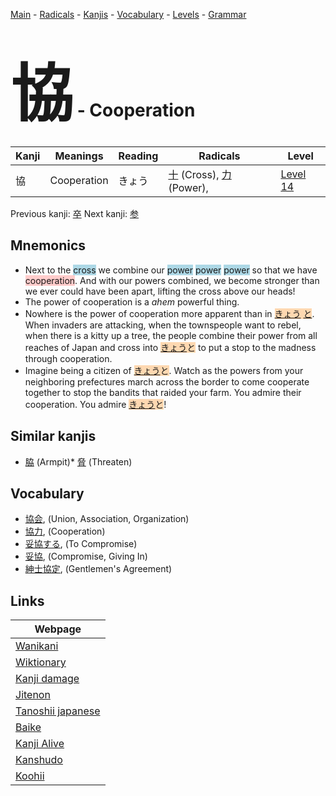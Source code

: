 <style> bigfont {font-size: 100px}</style>
[Main](../index.md) -
[Radicals](../radicals.md) -
[Kanjis](../kanjis.md) -
[Vocabulary](../vocabulary.md) -
[Levels](../levels.md) -
[Grammar](../grammar.md)
# <bigfont> 協</bigfont> - Cooperation 

| Kanji | Meanings | Reading | Radicals | Level |
| --- | --- | --- | --- | --- |
| 協 | Cooperation | きょう | [十](../radicals/十.md) (Cross), [力](../radicals/力.md) (Power),  | [Level 14](../levels/wk_level14.md) |

Previous kanji: [卒](卒.md) Next kanji: [参](参.md) 

## Mnemonics
 * Next to the <span style="background-color:#ADD8E6"> cross</span> we combine our <span style="background-color:#ADD8E6"> power</span> <span style="background-color:#ADD8E6"> power</span> <span style="background-color:#ADD8E6"> power</span> so that we have <span style="background-color:#ffcccb"> cooperation</span>. And with our powers combined, we become stronger than we ever could have been apart, lifting the cross above our heads!
* The power of cooperation is a *ahem* powerful thing.
* Nowhere is the power of cooperation more apparent than in <span style="background-color:#ffcccb"> <span style="background-color:#fed8b1"> [きょう](https://jisho.org/search/きょう)</span></span><span style="background-color:#fed8b1"> [と](https://jisho.org/search/と)</span>. When invaders are attacking, when the townspeople want to rebel, when there is a kitty up a tree, the people combine their power from all reaches of Japan and cross into <span style="background-color:#fed8b1"> [きょう](https://jisho.org/search/きょう)と</span> to put a stop to the madness through cooperation.
* Imagine being a citizen of <span style="background-color:#fed8b1"> [きょう](https://jisho.org/search/きょう)と</span>. Watch as the powers from your neighboring prefectures march across the border to come cooperate together to stop the bandits that raided your farm. You admire their cooperation. You admire <span style="background-color:#fed8b1"> [きょう](https://jisho.org/search/きょう)と</span>!


## Similar kanjis
 * [脇](脇.md) (Armpit)* [脅](脅.md) (Threaten)


## Vocabulary
 * [協会](../vocabulary/協.md), (Union, Association, Organization)
* [協力](../vocabulary/協.md), (Cooperation)
* [妥協する](../vocabulary/協.md), (To Compromise)
* [妥協](../vocabulary/協.md), (Compromise, Giving In)
* [紳士協定](../vocabulary/協.md), (Gentlemen's Agreement)



## Links 

| Webpage |
| --- |
| [Wanikani          ](https://www.wanikani.com/kanji/協) |
| [Wiktionary        ](https://en.wiktionary.org/wiki/協) |
| [Kanji damage      ](http://www.kanjidamage.com/kanji/search?utf8=✓&q=協) |
| [Jitenon           ](https://jitenon.com/kanji/協) |
| [Tanoshii japanese ](https://www.tanoshiijapanese.com/dictionary/kanji.cfm?k=協) |
| [Baike             ](https://baike.baidu.com/item/協) |
| [Kanji Alive       ](https://app.kanjialive.com/協) |
| [Kanshudo          ](https://www.kanshudo.com/searchmn?q=協) |
| [Koohii            ](https://kanji.koohii.com/study/kanji/協) |
